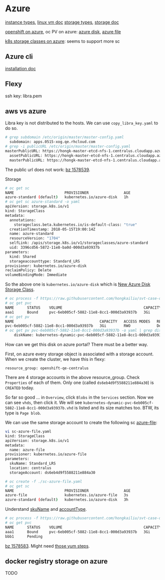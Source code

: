 # Azure

[instance types](https://azure.microsoft.com/en-ca/pricing/details/virtual-machines/linux/), [linux vm doc](https://docs.microsoft.com/en-us/azure/virtual-machines/)
[storage types](https://azure.microsoft.com/en-ca/pricing/details/storage/), [storage doc](https://docs.microsoft.com/en-us/azure/storage/)


[openshift on azure](https://docs.openshift.com/container-platform/3.9/install_config/configuring_azure.html),
oc PV on azure: [azure disk](https://docs.openshift.com/container-platform/3.9/install_config/persistent_storage/persistent_storage_azure.html),
[azure file](https://docs.openshift.com/container-platform/3.9/install_config/persistent_storage/persistent_storage_azure_file.html)

[k8s storage classes on azure](https://kubernetes.io/docs/concepts/storage/storage-classes/): seems to support more sc

## Azure cli

[installation doc](https://docs.microsoft.com/en-us/cli/azure/install-azure-cli-yum?view=azure-cli-latest)

## Flexy
ssh key: libra.pem

## aws vs azure

Libra key is not distributed to the hosts.
We can use `copy_libra_key.yaml` to do so.

```sh
# grep subdomain /etc/origin/master/master-config.yaml
  subdomain: apps.0515-xog.qe.rhcloud.com
# grep -i publicURL /etc/origin/master/master-config.yaml
masterPublicURL: https://hongk-master-etcd-nfs-1.centralus.cloudapp.azure.com:8443
  assetPublicURL: https://hongk-master-etcd-nfs-1.centralus.cloudapp.azure.com:8443/console/
  masterPublicURL: https://hongk-master-etcd-nfs-1.centralus.cloudapp.azure.com:8443
```

The public url does not work: [bz 1578539](https://bugzilla.redhat.com/show_bug.cgi?id=1578539).

Storage

```sh
# oc get sc
NAME                       PROVISIONER                AGE
azure-standard (default)   kubernetes.io/azure-disk   1h
# oc get sc azure-standard -o yaml
apiVersion: storage.k8s.io/v1
kind: StorageClass
metadata:
  annotations:
    storageclass.beta.kubernetes.io/is-default-class: "true"
  creationTimestamp: 2018-05-15T19:00:14Z
  name: azure-standard
  resourceVersion: "1704"
  selfLink: /apis/storage.k8s.io/v1/storageclasses/azure-standard
  uid: 3396cd56-5872-11e8-ba0d-000d3a93937b
parameters:
  kind: Shared
  storageaccounttype: Standard_LRS
provisioner: kubernetes.io/azure-disk
reclaimPolicy: Delete
volumeBindingMode: Immediate

```

So the above one is `kubernetes.io/azure-disk` which is [New Azure Disk Storage Class](https://kubernetes.io/docs/concepts/storage/storage-classes/#new-azure-disk-storage-class-starting-from-v1-7-2).

```sh
# oc process -f https://raw.githubusercontent.com/hongkailiu/svt-case-doc/master/files/pvc_template.yaml -p PVC_NAME=aaa1 -p STORAGE_CLASS_NAME=azure-standard | oc create -f -
# oc get pvc
NAME      STATUS    VOLUME                                     CAPACITY   ACCESS MODES   STORAGECLASS     AGE
aaa1      Bound     pvc-6eb005cf-5882-11e8-8cc1-000d3a93937b   3Gi        RWO            azure-standard   35m
# oc get pv
NAME                                       CAPACITY   ACCESS MODES   RECLAIM POLICY   STATUS    CLAIM                 STORAGECLASS     REASON    AGE
pvc-6eb005cf-5882-11e8-8cc1-000d3a93937b   3Gi        RWO            Delete           Bound     aaa/aaa1              azure-standard             52m
# oc get pv pvc-6eb005cf-5882-11e8-8cc1-000d3a93937b -o yaml | grep diskName
    diskName: kubernetes-dynamic-pvc-6eb005cf-5882-11e8-8cc1-000d3a93937b
```

How can we get this disk on azure portal? There must be a better way.

First, on azure every storage object is associated with a storage account.
When we create the cluster, we have this in flexy:

```
resource_group: openshift-qe-centralus
```

There are 4 storage accounts in the above resource_group. Check `Properties` of
each of them. Only one (called `ds6eb4d9f5588211e884a30`) is `CREATED` today.

So far so good ... in `Overview`, click `Blobs` in the `Services` section. Now we can
see `vhds`, then click it. We will see `kubernetes-dynamic-pvc-6eb005cf-5882-11e8-8cc1-000d3a93937b.vhd`
is listed and its size matches too. BTW, its type is `Page blob`.

We can use the same storage account to create the following sc [azure-file](https://kubernetes.io/docs/concepts/storage/storage-classes/#azure-file):

```sh
vi sc-azure-file.yaml
kind: StorageClass
apiVersion: storage.k8s.io/v1
metadata:
  name: azure-file
provisioner: kubernetes.io/azure-file
parameters:
  skuName: Standard_LRS
  location: centralus
  storageAccount: ds6eb4d9f5588211e884a30

# oc create -f ./sc-azure-file.yaml
# oc get sc
NAME                       PROVISIONER                AGE
azure-file                 kubernetes.io/azure-file   3s
azure-standard (default)   kubernetes.io/azure-disk   3h

```

Understand [skuName](https://docs.microsoft.com/en-us/azure/templates/microsoft.storage/storageaccounts#Sku)
and [accountType](https://msdn.microsoft.com/en-us/library/azure/hh264518.aspx).

```sh
# oc process -f https://raw.githubusercontent.com/hongkailiu/svt-case-doc/master/files/pvc_template.yaml -p PVC_NAME=bbb1 -p STORAGE_CLASS_NAME=azure-file
# oc get pvc
NAME      STATUS    VOLUME                                     CAPACITY   ACCESS MODES   STORAGECLASS     AGE
aaa1      Bound     pvc-6eb005cf-5882-11e8-8cc1-000d3a93937b   3Gi        RWO            azure-standard   1h
bbb1      Pending                                                                        azure-file       2m
```

[bz 1578583](https://bugzilla.redhat.com/show_bug.cgi?id=1578583).
Might need [those yum steps](https://docs.openshift.com/container-platform/3.9/install_config/persistent_storage/persistent_storage_azure_file.html#azure-file-before-you-begin).

## docker registry storage on azure
TODO
